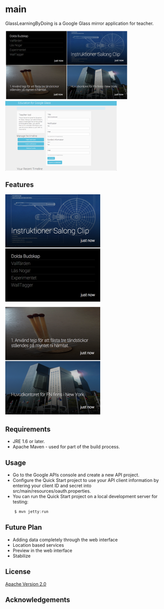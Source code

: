 main
====

GlassLearningByDoing is a Google Glass mirror application for teacher.  

<img src="https://raw.githubusercontent.com/Elekron/main/master/images/exempleOfAllCard.png" height="220" />
<img src="https://raw.githubusercontent.com/Elekron/main/master/images/webbinterface.png" height="220" />&nbsp;&nbsp;&nbsp;&nbsp;


## Features



<img src="https://raw.githubusercontent.com/Elekron/main/master/images/exempleNotificationCard.png" width="300" />&nbsp;
<img src="https://raw.githubusercontent.com/Elekron/main/master/images/exempleListCard.png" width="300" />&nbsp;&nbsp;&nbsp;&nbsp;

<img src="https://raw.githubusercontent.com/Elekron/main/master/images/exempleTaskCard.png" width="300" />&nbsp;
<img src="https://raw.githubusercontent.com/Elekron/main/master/images/exempleInfoCard.png" width="300" />&nbsp;&nbsp;&nbsp;&nbsp;




## Requirements
* JRE 1.6 or later.
* Apache Maven - used for part of the build process.

## Usage
* Go to the Google APIs console and create a new API project.
* Configure the Quick Start project to use your API client information by entering your client ID and secret into src/main/resources/oauth.properties.
* You can run the Quick Start project on a local development server for testing:


```java
    $ mvn jetty:run
```


## Future Plan
* Adding data completely through the web interface
* Location based services 
* Preview in the web interface 
* Stabilize

## License

[Apache Version 2.0](http://www.apache.org/licenses/LICENSE-2.0.html)

## Acknowledgements
